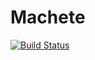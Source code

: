 # Machete

[![Build Status](https://travis-ci.org/bthesorceror/machete.png?branch=master)](https://travis-ci.org/bthesorceror/machete)
